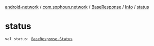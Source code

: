 [android-network](../../../index.md) / [com.sophoun.network](../../index.md) / [BaseResponse](../index.md) / [Info](index.md) / [status](./status.md)

# status

`val status: `[`BaseResponse.Status`](../-status/index.md)